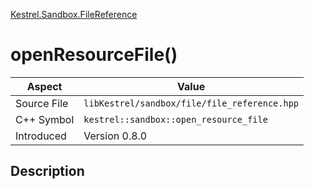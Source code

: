 [Kestrel.Sandbox.FileReference](index)
# openResourceFile()
| Aspect | Value |
| --- | --- |
| Source File | `libKestrel/sandbox/file/file_reference.hpp` |
| C++ Symbol | `kestrel::sandbox::open_resource_file` |
| Introduced | Version 0.8.0 |
## Description

